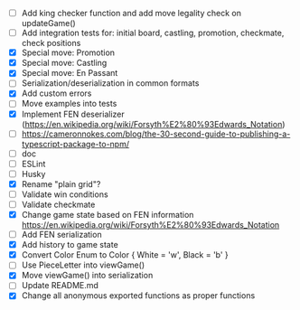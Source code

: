 - [ ] Add king checker function and add move legality check on updateGame()
- [ ] Add integration tests for: initial board, castling, promotion, checkmate, check positions
- [x] Special move: Promotion
- [x] Special move: Castling
- [x] Special move: En Passant
- [ ] Serialization/deserialization in common formats
- [x] Add custom errors
- [ ] Move examples into tests
- [x] Implement FEN deserializer (https://en.wikipedia.org/wiki/Forsyth%E2%80%93Edwards_Notation)
- [ ] https://cameronnokes.com/blog/the-30-second-guide-to-publishing-a-typescript-package-to-npm/
- [ ] doc
- [ ] ESLint
- [ ] Husky
- [x] Rename "plain grid"?
- [ ] Validate win conditions
- [ ] Validate checkmate
- [x] Change game state based on FEN information https://en.wikipedia.org/wiki/Forsyth%E2%80%93Edwards_Notation
- [ ] Add FEN serialization
- [x] Add history to game state
- [x] Convert Color Enum to Color { White = 'w', Black = 'b' }
- [ ] Use PieceLetter into viewGame()
- [x] Move viewGame() into serialization
- [ ] Update README.md
- [x] Change all anonymous exported functions as proper functions
